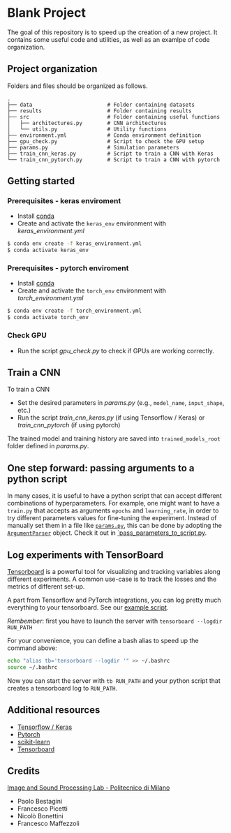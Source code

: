# Blank Project
The goal of this repository is to speed up the creation of a new project.
It contains some useful code and utilities, as well as an examlpe of code organization.

## Project organization
Folders and files should be organized as follows.

    .
    ├── data                        # Folder containing datasets
    ├── results                     # Folder containing results
    ├── src                         # Folder containing useful functions
    │   ├── architectures.py        # CNN architectures
    │   └── utils.py                # Utility functions
    ├── environment.yml             # Conda environment definition
    ├── gpu_check.py                # Script to check the GPU setup
    ├── params.py                   # Simulation parameters
    ├── train_cnn_keras.py          # Script to train a CNN with Keras
    └── train_cnn_pytorch.py	    # Script to train a CNN with pytorch

## Getting started

### Prerequisites - keras enviroment
- Install [conda](https://docs.conda.io/en/latest/miniconda.html)
- Create and activate the `keras_env` environment with *keras_environment.yml*
```bash
$ conda env create -f keras_environment.yml
$ conda activate keras_env
```

### Prerequisites - pytorch enviroment
- Install [conda](https://docs.conda.io/en/latest/miniconda.html)
- Create and activate the `torch_env` environment with *torch_environment.yml*
```bash
$ conda env create -f torch_environment.yml
$ conda activate torch_env
```


### Check GPU
- Run the script *gpu_check.py* to check if GPUs are working correctly.


## Train a CNN
To train a CNN
- Set the desired parameters in *params.py* (e.g., `model_name`, `input_shape`, etc.)
- Run the script *train_cnn_keras.py* (if using Tensorflow / Keras) or *train_cnn_pytorch* (if using pytorch)


The trained model and training history are saved into `trained_models_root` folder defined in *params.py*.


## One step forward: passing arguments to a python script
In many cases, it is useful to have a python script that can accept different combinations of hyperparameters.
For example, one might want to have a `train.py` that accepts as arguments `epochs` and `learning_rate`,
in order to try different parameters values for fine-tuning the experiment.
Instead of manually set them in a file like [`params.py`](params.py), this can be done by adopting the [`ArgumentParser`](https://docs.python.org/3/library/argparse.html) object.
Check it out in [`pass_parameters_to_script.py](pass_parameters_to_script.py).

## Log experiments with TensorBoard
[Tensorboard](https://www.tensorflow.org/tensorboard/) is a powerful tool for visualizing and tracking variables along different experiments.
A common use-case is to track the losses and the metrics of different set-up.

A part from Tensorflow and PyTorch integrations, you can log pretty much everything to your tensorboard.
See our [example script](log_tensorboard.py).

*Rembember*: first you have to launch the server with `tensorboard --logdir RUN_PATH`

For your convenience, you can define a bash alias to speed up the command above:
```bash
echo "alias tb='tensorboard --logdir '" >> ~/.bashrc
source ~/.bashrc
```
Now you can start the server with `tb RUN_PATH` and your python script that creates a tensorboard log to `RUN_PATH`.

## Additional resources
- [Tensorflow / Keras](https://www.tensorflow.org/tutorials)
- [Pytorch](https://pytorch.org/tutorials/)
- [scikit-learn](https://scikit-learn.org/stable/tutorial/index.html)
- [Tensorboard](https://www.tensorflow.org/tensorboard/get_started)

## Credits
[Image and Sound Processing Lab - Politecnico di Milano](http://ispl.deib.polimi.it/)
- Paolo Bestagini
- Francesco Picetti
- Nicolò Bonettini
- Francesco Maffezzoli
